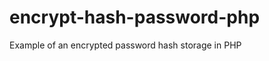encrypt-hash-password-php
=========================

Example of an encrypted password hash storage in PHP
